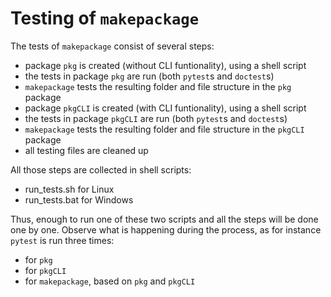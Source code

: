 # Testing of `makepackage`

The tests of `makepackage` consist of several steps:
* package `pkg` is created (without CLI funtionality), using a shell script
* the tests in package `pkg` are run (both `pytest`s and `doctest`s)
* `makepackage` tests the resulting folder and file structure in the `pkg` package
* package `pkgCLI` is created (with CLI funtionality), using a shell script
* the tests in package `pkgCLI` are run (both `pytest`s and `doctest`s)
* `makepackage` tests the resulting folder and file structure in the `pkgCLI` package
* all testing files are cleaned up

All those steps are collected in shell scripts:
* run_tests.sh for Linux
* run_tests.bat for Windows

Thus, enough to run one of these two scripts and all the steps will be done one by one. Observe what is happening during the process, as for instance `pytest` is run three times:
* for `pkg`
* for `pkgCLI`
* for `makepackage`, based on `pkg` and `pkgCLI`

